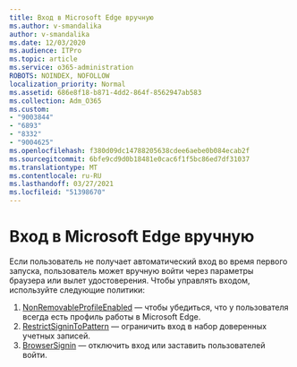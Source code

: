 ```yaml
---
title: Вход в Microsoft Edge вручную
ms.author: v-smandalika
author: v-smandalika
ms.date: 12/03/2020
ms.audience: ITPro
ms.topic: article
ms.service: o365-administration
ROBOTS: NOINDEX, NOFOLLOW
localization_priority: Normal
ms.assetid: 686e8f18-b871-4dd2-864f-8562947ab583
ms.collection: Adm_O365
ms.custom:
- "9003844"
- "6893"
- "8332"
- "9004625"
ms.openlocfilehash: f380d09dc14788205638cdee6aebe0b084ecab2f
ms.sourcegitcommit: 6bfe9cd9d0b18481e0cac6f1f5bc86ed7df31037
ms.translationtype: MT
ms.contentlocale: ru-RU
ms.lasthandoff: 03/27/2021
ms.locfileid: "51398670"
---
```

# <a name="sign-in-to-microsoft-edge-manually"></a>Вход в Microsoft Edge вручную

Если пользователь не получает автоматический вход во время первого запуска, пользователь может вручную войти через параметры браузера или вылет удостоверения. Чтобы управлять входом, используйте следующие политики:

1. [NonRemovableProfileEnabled](https://docs.microsoft.com/deployedge/microsoft-edge-policies#nonremovableprofileenabled) — чтобы убедиться, что у пользователя всегда есть профиль работы в Microsoft Edge.
2. [RestrictSigninToPattern](https://docs.microsoft.com/deployedge/microsoft-edge-policies#restrictsignintopattern) — ограничить вход в набор доверенных учетных записей.
3. [BrowserSignin](https://docs.microsoft.com/deployedge/microsoft-edge-policies#browsersignin) — отключить вход или заставить пользователей войти.

